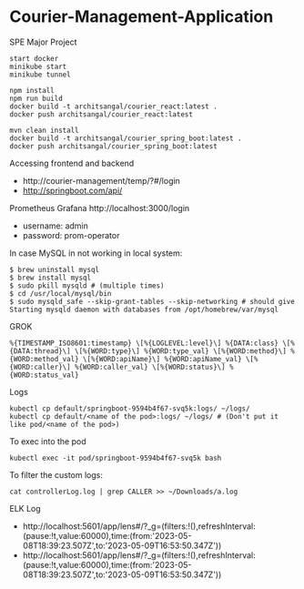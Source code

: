 # Courier-Management-Application
SPE Major Project

<!-- Basic Commands to run manually: -->
```
start docker
minikube start
minikube tunnel

npm install
npm run build
docker build -t architsangal/courier_react:latest .
docker push architsangal/courier_react:latest

mvn clean install
docker build -t architsangal/courier_spring_boot:latest .
docker push architsangal/courier_spring_boot:latest
```

Accessing frontend and backend
- http://courier-management/temp/?#/login
- http://springboot.com/api/


Prometheus Grafana
http://localhost:3000/login
- username: admin
- password: prom-operator

In case MySQL in not working in local system:

```
$ brew uninstall mysql
$ brew install mysql
$ sudo pkill mysqld # (multiple times)
$ cd /usr/local/mysql/bin
$ sudo mysqld_safe --skip-grant-tables --skip-networking # should give Starting mysqld daemon with databases from /opt/homebrew/var/mysql
```

GROK
```
%{TIMESTAMP_ISO8601:timestamp} \[%{LOGLEVEL:level}\] %{DATA:class} \[%{DATA:thread}\] \[%{WORD:type}\] %{WORD:type_val} \[%{WORD:method}\] %{WORD:method_val} \[%{WORD:apiName}\] %{WORD:apiName_val} \[%{WORD:caller}\] %{WORD:caller_val} \[%{WORD:status}\] %{WORD:status_val}
```

Logs
```
kubectl cp default/springboot-9594b4f67-svq5k:logs/ ~/logs/
kubectl cp default/<name of the pod>:logs/ ~/logs/ # (Don't put it like pod/<name of the pod>)
```

To exec into the pod
```
kubectl exec -it pod/springboot-9594b4f67-svq5k bash
```

To filter the custom logs:
```
cat controllerLog.log | grep CALLER >> ~/Downloads/a.log
```

ELK Log
- http://localhost:5601/app/lens#/?_g=(filters:!(),refreshInterval:(pause:!t,value:60000),time:(from:'2023-05-08T18:39:23.507Z',to:'2023-05-09T16:53:50.347Z'))
- http://localhost:5601/app/lens#/?_g=(filters:!(),refreshInterval:(pause:!t,value:60000),time:(from:'2023-05-08T18:39:23.507Z',to:'2023-05-09T16:53:50.347Z'))